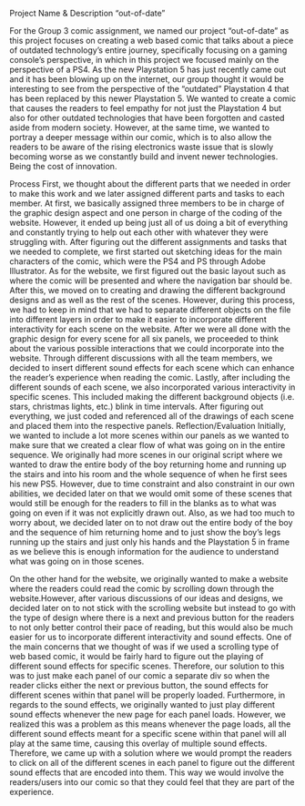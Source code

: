 Project Name & Description
“out-of-date”

For the Group 3 comic assignment, we named our project “out-of-date” as this project focuses on creating a web based comic that talks about a piece of outdated technology’s entire journey, specifically focusing on a gaming console’s perspective, in which in this project we focused mainly on the perspective of a PS4. As the new Playstation 5 has just recently came out and it has been blowing up on the internet, our group thought it would be interesting to see from the perspective of the “outdated” Playstation 4 that has been replaced by this newer Playstation 5. We wanted to create a comic that causes the readers to feel empathy for not just the Playstation 4 but also for other outdated technologies that have been forgotten and casted aside from modern society. However, at the same time, we wanted to portray a deeper message within our comic, which is to also allow the readers to be aware of the rising electronics waste issue that is slowly becoming worse as we constantly build and invent newer technologies. Being the cost of innovation.

Process 
First, we thought about the different parts that we needed in order to make this work and we later assigned different parts and tasks to each member. At first, we basically assigned three members to be in charge of the graphic design aspect and one person in charge of the coding of the website. However, it ended up being just all of us doing a bit of everything and constantly trying to help out each other with whatever they were struggling with. 
After figuring out the different assignments and tasks that we needed to complete, we first started out sketching ideas for the main characters of the comic, which were the PS4 and PS through Adobe Illustrator. As for the website, we first figured out the basic layout such as where the comic will be presented and where the navigation bar should be. After this, we moved on to creating and drawing the different background designs and as well as the rest of the scenes. However, during this process, we had to keep in mind that we had to separate different objects on the file into different layers in order to make it easier to incorporate different interactivity for each scene on the website. 
After we were all done with the graphic design for every scene for all six panels, we proceeded to think about the various possible interactions that we could incorporate into the website. Through different discussions with all the team members, we decided to insert different sound effects for each scene which can enhance the reader’s experience when reading the comic. 
Lastly, after including the different sounds of each scene, we also incorporated various interactivity in specific scenes. This included making the different background objects (i.e. stars, christmas lights, etc.) blink in time intervals. 
After figuring out everything, we just coded and referenced all of the drawings of each scene and placed them into the respective panels. 
Reflection/Evaluation
Initially, we wanted to include a lot more scenes within our panels as we wanted to make sure that we created a clear flow of what was going on in the entire sequence. We originally had more scenes in our original script where we wanted to draw the entire body of the boy returning home and running up the stairs and into his room and the whole sequence of when he first sees his new PS5. However, due to time constraint and also constraint in our own abilities, we decided later on that we would omit some of these scenes that would still be enough for the readers to fill in the blanks as to what was going on even if it was not explicitly drawn out. Also, as we had too much to worry about, we decided later on to not draw out the entire body of the boy and the sequence of him returning home and to just show the boy’s legs running up the stairs and just only his hands and the Playstation 5 in frame as we believe this is enough information for the audience to understand what was going on in those scenes. 

On the other hand for the website, we originally wanted to make a website where the readers could read the comic by scrolling down through the website.However, after various discussions of our ideas and designs, we decided later on to not stick with the scrolling website but instead to go with the type of design where there is a next and previous button for the readers to not only better control their pace of reading, but this would also be much easier for us to incorporate different interactivity and sound effects. One of the main concerns that we thought of was if we used a scrolling type of web based comic, it would be fairly hard to figure out the playing of different sound effects for specific scenes. Therefore, our solution to this was to just make each panel of our comic a separate div so when the reader clicks either the next or previous button, the sound effects for different scenes within that panel will be properly loaded. Furthermore, in regards to the sound effects, we originally wanted to just play different sound effects whenever the new page for each panel loads. However, we realized this was a problem as this means whenever the page loads, all the different sound effects meant for a specific scene within that panel will all play at the same time, causing this overlay of multiple sound effects. Therefore, we came up with a solution where we would prompt the readers to click on all of the different scenes in each panel to figure out the different sound effects that are encoded into them. This way we would involve the readers/users into our comic so that they could feel that they are part of the experience.
